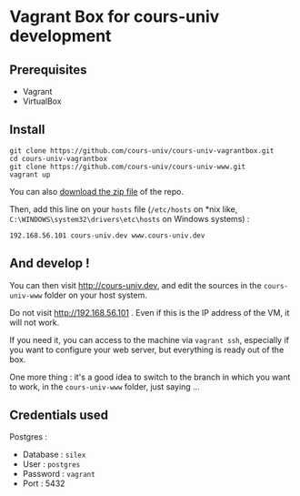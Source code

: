 # Vagrant Box for cours-univ development

## Prerequisites

* Vagrant
* VirtualBox

## Install

```
git clone https://github.com/cours-univ/cours-univ-vagrantbox.git
cd cours-univ-vagrantbox
git clone https://github.com/cours-univ/cours-univ-www.git
vagrant up
```

You can also [download the zip file](https://github.com/cours-univ/cours-univ-vagrantbox/archive/master.zip)
of the repo.

Then, add this line on your `hosts` file (`/etc/hosts` on *nix like, 
`C:\WINDOWS\system32\drivers\etc\hosts` on Windows systems) :

```
192.168.56.101 cours-univ.dev www.cours-univ.dev
```

## And develop !

You can then visit http://cours-univ.dev, and edit the sources in the
`cours-univ-www` folder on your host system.

Do not visit http://192.168.56.101 . Even if this is the IP address of the VM, it will
not work.

If you need it, you can access to the machine via `vagrant ssh`, especially if
you want to configure your web server, but everything is ready out of the box.

One more thing : it's a good idea to switch to the branch in which you want to
work, in the `cours-univ-www` folder, just saying ...

## Credentials used

Postgres :

* Database : `silex`
* User : `postgres`
* Password : `vagrant`
* Port : 5432
